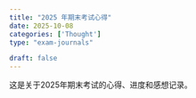 ```yaml
---
title: "2025 年期末考试心得"
date: 2025-10-08
categories: ['Thought']
type: "exam-journals"

draft: false
---
```



这是关于2025年期末考试的心得、进度和感想记录。

